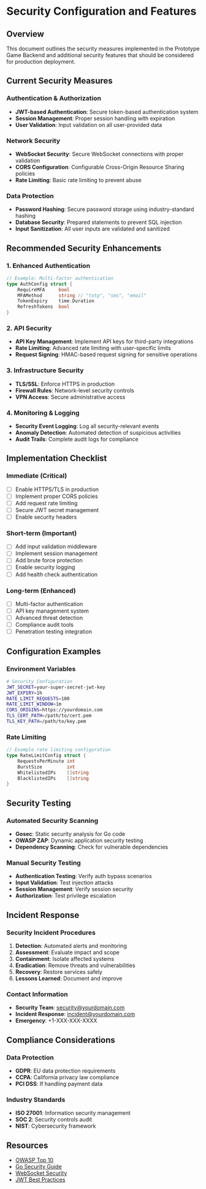 # Security Configuration and Features

## Overview

This document outlines the security measures implemented in the Prototype Game Backend and additional security features that should be considered for production deployment.

## Current Security Measures

### Authentication & Authorization

- **JWT-based Authentication**: Secure token-based authentication system
- **Session Management**: Proper session handling with expiration
- **User Validation**: Input validation on all user-provided data

### Network Security

- **WebSocket Security**: Secure WebSocket connections with proper validation
- **CORS Configuration**: Configurable Cross-Origin Resource Sharing policies
- **Rate Limiting**: Basic rate limiting to prevent abuse

### Data Protection

- **Password Hashing**: Secure password storage using industry-standard hashing
- **Database Security**: Prepared statements to prevent SQL injection
- **Input Sanitization**: All user inputs are validated and sanitized

## Recommended Security Enhancements

### 1. Enhanced Authentication

```go
// Example: Multi-factor authentication
type AuthConfig struct {
    RequireMFA     bool
    MFAMethod      string // "totp", "sms", "email"
    TokenExpiry    time.Duration
    RefreshTokens  bool
}
```

### 2. API Security

- **API Key Management**: Implement API keys for third-party integrations
- **Rate Limiting**: Advanced rate limiting with user-specific limits
- **Request Signing**: HMAC-based request signing for sensitive operations

### 3. Infrastructure Security

- **TLS/SSL**: Enforce HTTPS in production
- **Firewall Rules**: Network-level security controls
- **VPN Access**: Secure administrative access

### 4. Monitoring & Logging

- **Security Event Logging**: Log all security-relevant events
- **Anomaly Detection**: Automated detection of suspicious activities
- **Audit Trails**: Complete audit logs for compliance

## Implementation Checklist

### Immediate (Critical)
- [ ] Enable HTTPS/TLS in production
- [ ] Implement proper CORS policies
- [ ] Add request rate limiting
- [ ] Secure JWT secret management
- [ ] Enable security headers

### Short-term (Important)
- [ ] Add input validation middleware
- [ ] Implement session management
- [ ] Add brute force protection
- [ ] Enable security logging
- [ ] Add health check authentication

### Long-term (Enhanced)
- [ ] Multi-factor authentication
- [ ] API key management system
- [ ] Advanced threat detection
- [ ] Compliance audit tools
- [ ] Penetration testing integration

## Configuration Examples

### Environment Variables

```bash
# Security Configuration
JWT_SECRET=your-super-secret-jwt-key
JWT_EXPIRY=1h
RATE_LIMIT_REQUESTS=100
RATE_LIMIT_WINDOW=1m
CORS_ORIGINS=https://yourdomain.com
TLS_CERT_PATH=/path/to/cert.pem
TLS_KEY_PATH=/path/to/key.pem
```

### Rate Limiting

```go
// Example rate limiting configuration
type RateLimitConfig struct {
    RequestsPerMinute int
    BurstSize         int
    WhitelistedIPs    []string
    BlacklistedIPs    []string
}
```

## Security Testing

### Automated Security Scanning

- **Gosec**: Static security analysis for Go code
- **OWASP ZAP**: Dynamic application security testing
- **Dependency Scanning**: Check for vulnerable dependencies

### Manual Security Testing

- **Authentication Testing**: Verify auth bypass scenarios
- **Input Validation**: Test injection attacks
- **Session Management**: Verify session security
- **Authorization**: Test privilege escalation

## Incident Response

### Security Incident Procedures

1. **Detection**: Automated alerts and monitoring
2. **Assessment**: Evaluate impact and scope
3. **Containment**: Isolate affected systems
4. **Eradication**: Remove threats and vulnerabilities
5. **Recovery**: Restore services safely
6. **Lessons Learned**: Document and improve

### Contact Information

- **Security Team**: security@yourdomain.com
- **Incident Response**: incident@yourdomain.com
- **Emergency**: +1-XXX-XXX-XXXX

## Compliance Considerations

### Data Protection

- **GDPR**: EU data protection requirements
- **CCPA**: California privacy law compliance
- **PCI DSS**: If handling payment data

### Industry Standards

- **ISO 27001**: Information security management
- **SOC 2**: Security controls audit
- **NIST**: Cybersecurity framework

## Resources

- [OWASP Top 10](https://owasp.org/Top10/)
- [Go Security Guide](https://golang.org/doc/security.html)
- [WebSocket Security](https://datatracker.ietf.org/doc/html/rfc6455#section-10)
- [JWT Best Practices](https://tools.ietf.org/html/rfc8725)